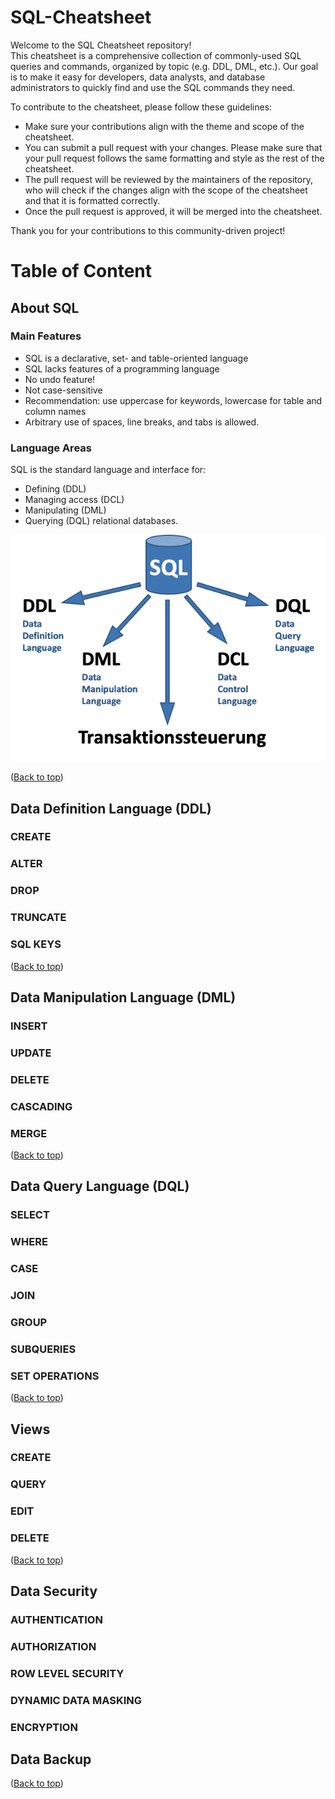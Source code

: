 # SQL-Cheatsheet
Welcome to the SQL Cheatsheet repository! <br>
This cheatsheet is a comprehensive collection of commonly-used SQL queries and commands, organized by topic (e.g. DDL, DML, etc.). Our goal is to make it easy for developers, data analysts, and database administrators to quickly find and use the SQL commands they need.

To contribute to the cheatsheet, please follow these guidelines:
- Make sure your contributions align with the theme and scope of the cheatsheet.
- You can submit a pull request with your changes. Please make sure that your pull request follows the same formatting and style as the rest of the cheatsheet.
- The pull request will be reviewed by the maintainers of the repository, who will check if the changes align with the scope of the cheatsheet and that it is formatted correctly.
- Once the pull request is approved, it will be merged into the cheatsheet.

Thank you for your contributions to this community-driven project!

# Table of Content


## About SQL
### Main Features
- SQL is a declarative, set- and table-oriented language
- SQL lacks features of a programming language
- No undo feature!
- Not case-sensitive
- Recommendation: use uppercase for keywords, lowercase for table and column names
- Arbitrary use of spaces, line breaks, and tabs is allowed.

### Language Areas
SQL is the standard language and interface for:
- Defining (DDL)
- Managing access (DCL)
- Manipulating (DML)
- Querying (DQL) relational databases.

![language areas](images/language_areas.png)

([Back to top](#sql-cheatsheet))
## Data Definition Language (DDL)
### CREATE
### ALTER
### DROP
### TRUNCATE
### SQL KEYS

([Back to top](#sql-cheatsheet))
## Data Manipulation Language (DML)
### INSERT
### UPDATE
### DELETE
### CASCADING
### MERGE

([Back to top](#sql-cheatsheet))
## Data Query Language (DQL)
### SELECT
### WHERE
### CASE
### JOIN
### GROUP
### SUBQUERIES
### SET OPERATIONS

([Back to top](#sql-cheatsheet))
## Views
### CREATE
### QUERY
### EDIT
### DELETE

([Back to top](#sql-cheatsheet))
## Data Security
### AUTHENTICATION
### AUTHORIZATION
### ROW LEVEL SECURITY
### DYNAMIC DATA MASKING
### ENCRYPTION

## Data Backup

([Back to top](#sql-cheatsheet))

